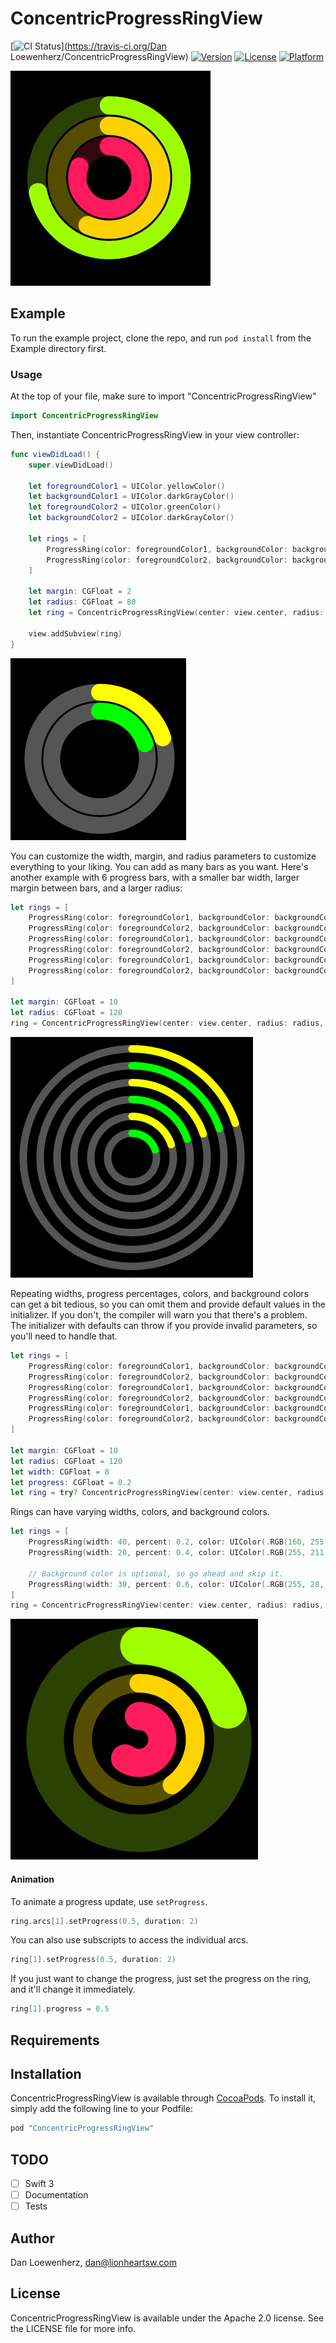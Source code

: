# ConcentricProgressRingView

[![CI Status](http://img.shields.io/travis/lionheart/ConcentricProgressRingView.svg?style=flat)](https://travis-ci.org/Dan Loewenherz/ConcentricProgressRingView)
[![Version](https://img.shields.io/cocoapods/v/ConcentricProgressRingView.svg?style=flat)](http://cocoapods.org/pods/ConcentricProgressRingView)
[![License](https://img.shields.io/cocoapods/l/ConcentricProgressRingView.svg?style=flat)](http://cocoapods.org/pods/ConcentricProgressRingView)
[![Platform](https://img.shields.io/cocoapods/p/ConcentricProgressRingView.svg?style=flat)](http://cocoapods.org/pods/ConcentricProgressRingView)

![](animation.gif)

## Example

To run the example project, clone the repo, and run `pod install` from the Example directory first.

### Usage

At the top of your file, make sure to import "ConcentricProgressRingView"

```swift
import ConcentricProgressRingView
```

Then, instantiate ConcentricProgressRingView in your view controller:

```swift
func viewDidLoad() {
    super.viewDidLoad()

    let foregroundColor1 = UIColor.yellowColor()
    let backgroundColor1 = UIColor.darkGrayColor()
    let foregroundColor2 = UIColor.greenColor()
    let backgroundColor2 = UIColor.darkGrayColor()

    let rings = [
        ProgressRing(color: foregroundColor1, backgroundColor: backgroundColor1, width: 18, progress: 0.2),
        ProgressRing(color: foregroundColor2, backgroundColor: backgroundColor2, width: 18, progress: 0.2),
    ]

    let margin: CGFloat = 2
    let radius: CGFloat = 80
    let ring = ConcentricProgressRingView(center: view.center, radius: radius, margin: margin, rings: rings)

    view.addSubview(ring)
}
```

![](example1.png)

You can customize the width, margin, and radius parameters to customize everything to your liking. You can add as many bars as you want. Here's another example with 6 progress bars, with a smaller bar width, larger margin between bars, and a larger radius:

```swift
let rings = [
    ProgressRing(color: foregroundColor1, backgroundColor: backgroundColor1, width: 10, progress: 0.2),
    ProgressRing(color: foregroundColor2, backgroundColor: backgroundColor2, width: 10, progress: 0.2),
    ProgressRing(color: foregroundColor1, backgroundColor: backgroundColor1, width: 10, progress: 0.2),
    ProgressRing(color: foregroundColor2, backgroundColor: backgroundColor2, width: 10, progress: 0.2),
    ProgressRing(color: foregroundColor1, backgroundColor: backgroundColor1, width: 10, progress: 0.2),
    ProgressRing(color: foregroundColor2, backgroundColor: backgroundColor2, width: 10, progress: 0.2),
]

let margin: CGFloat = 10
let radius: CGFloat = 120
ring = ConcentricProgressRingView(center: view.center, radius: radius, margin: margin, rings: rings)
```

![](example2.png)

Repeating widths, progress percentages, colors, and background colors can get a bit tedious, so you can omit them and provide default values in the initializer. If you don't, the compiler will warn you that there's a problem. The initializer with defaults can throw if you provide invalid parameters, so you'll need to handle that.

```swift
let rings = [
    ProgressRing(color: foregroundColor1, backgroundColor: backgroundColor1),
    ProgressRing(color: foregroundColor2, backgroundColor: backgroundColor2),
    ProgressRing(color: foregroundColor1, backgroundColor: backgroundColor1),
    ProgressRing(color: foregroundColor2, backgroundColor: backgroundColor2),
    ProgressRing(color: foregroundColor1, backgroundColor: backgroundColor1),
    ProgressRing(color: foregroundColor2, backgroundColor: backgroundColor2),
]

let margin: CGFloat = 10
let radius: CGFloat = 120
let width: CGFloat = 8
let progress: CGFloat = 0.2
let ring = try? ConcentricProgressRingView(center: view.center, radius: radius, margin: margin, rings: rings, defaultColor: nil, defaultWidth: width, defaultProgress: progress)
```

Rings can have varying widths, colors, and background colors.

```swift
let rings = [
    ProgressRing(width: 40, percent: 0.2, color: UIColor(.RGB(160, 255, 0)), backgroundColor: UIColor(.RGB(44, 66, 4))),
    ProgressRing(width: 20, percent: 0.4, color: UIColor(.RGB(255, 211, 0)), backgroundColor: UIColor(.RGB(85, 78, 0))),

    // Background color is optional, so go ahead and skip it.
    ProgressRing(width: 30, percent: 0.6, color: UIColor(.RGB(255, 28, 93)))
]
ring = ConcentricProgressRingView(center: view.center, radius: radius, margin: margin, bars: bars)
```

![](example3.png)

#### Animation

To animate a progress update, use `setProgress`.

```swift
ring.arcs[1].setProgress(0.5, duration: 2)
```

You can also use subscripts to access the individual arcs.

```swift
ring[1].setProgress(0.5, duration: 2)
```

If you just want to change the progress, just set the progress on the ring, and it'll change it immediately.

```swift
ring[1].progress = 0.5
```

## Requirements

## Installation

ConcentricProgressRingView is available through [CocoaPods](http://cocoapods.org). To install
it, simply add the following line to your Podfile:

```ruby
pod "ConcentricProgressRingView"
```

## TODO

* [ ] Swift 3
* [ ] Documentation
* [ ] Tests

## Author

Dan Loewenherz, dan@lionheartsw.com

## License

ConcentricProgressRingView is available under the Apache 2.0 license. See the LICENSE file for more info.
